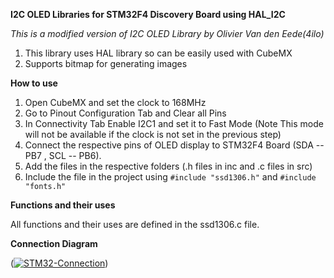 ﻿**I2C OLED Libraries for STM32F4 Discovery Board using HAL_I2C**

*This is a modified version of I2C OLED Library by  Olivier Van den Eede(4ilo)*

1. This library uses HAL library so can be easily used with CubeMX
2. Supports bitmap for generating images

**How to use**
1. Open CubeMX and set the clock to 168MHz
2. Go to Pinout Configuration Tab and Clear all Pins
3. In Connectivity Tab Enable I2C1 and set it to Fast Mode (Note This mode will not be available if the clock is not set in the previous step)
4. Connect the respective pins of OLED display to STM32F4 Board (SDA -- PB7 , SCL -- PB6).
5. Add the files in the respective folders (.h files in inc and .c files in src)
6. Include the file in the project using `#include "ssd1306.h"` and `#include "fonts.h"`

**Functions and their uses**

All functions and their uses are defined in the ssd1306.c file.

**Connection Diagram**

(<a href="https://imgbb.com/"><img src="https://i.ibb.co/s6Tgz5Z/STM32-Connection.png" alt="STM32-Connection" border="0"></a>)
